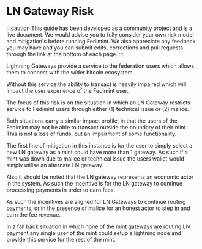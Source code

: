 # LN Gateway Risk

:::caution
This guide has been developed as a community project and is a live document. We would advise you to fully consider your own risk model and mitigation's before running Fedimint. We also appreciate any feedback you may have and you can submit edits, corrections and pull requests through the link at the bottom of each page.
:::

Lightning Gateways provide a service to the federation users which allows them to connect with the wider bitcoin ecosystem. 

Without this service the ability to transact is heavily impaired which will impact the user experience of the Fedimint user.

The focus of this risk is on the situation in which an LN Gateway restricts service to Fedimint users through either (1) technical issue or (2) malice. 

Both situations carry a similar impact profile, in that the users of the Fedimint may not be able to transact outside the boundary of their mint. This is not a loss of funds, but an impairment of some functionality. 

The first line of mitigation in this instance is for the user to simply select a new LN gateway as a mint could have more than 1 gateway. As such if a mint was down due to malice or technical issue the users wallet would simply utilise an alternate LN gateway. 

Also it should be noted that the LN gateway represents an economic actor in the system. As such the incentive is for the LN gateway to continue processing payments in order to earn fees. 

As such the incentives are aligned for LN Gateways to continue routing payments, or in the presence of malice for an honest actor to step in and earn the fee revenue. 

In a fall back situation in which none of the mint gateways are routing LN payment any single user of the mint could setup a lightning node and provide this service for the rest of the mint.
